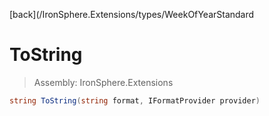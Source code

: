 ﻿

[back](/IronSphere.Extensions/types/WeekOfYearStandard

# ToString

> Assembly: IronSphere.Extensions

```csharp
string ToString(string format, IFormatProvider provider)
```



 